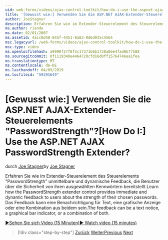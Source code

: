 ```yaml
---
uid: web-forms/videos/ajax-control-toolkit/how-do-i-use-the-aspnet-ajax-passwordstrength-extender
title: '[Gewusst wie:] Verwenden Sie die ASP.NET AJAX-Extender-Steuerelements "PasswordStrength"? | Microsoft-Dokumentation'
author: JoeStagner
description: Erfahren Sie wie im Extender-Steuerelement des Steuerelements "PasswordStrength" unmittelbare und dynamische Feedback, die Benutzer über die Sicherheit von ihren ausgewählten Kennwörtern bereitstellt. Die Feedback-c...
ms.author: riande
ms.date: 02/01/2007
ms.assetid: 4acc8d48-845f-4451-8a83-0d6d935c4564
msc.legacyurl: /web-forms/videos/ajax-control-toolkit/how-do-i-use-the-aspnet-ajax-passwordstrength-extender
msc.type: video
ms.openlocfilehash: a9990f27f8f5c17371b6b1738a0ee4fad0b77588
ms.sourcegitcommit: 0f1119340e4464720cfd16d0ff15764746ea1fea
ms.translationtype: MT
ms.contentlocale: de-DE
ms.lasthandoff: 04/09/2019
ms.locfileid: "59391649"
---
```

# <a name="how-do-i-use-the-aspnet-ajax-passwordstrength-extender"></a><span data-ttu-id="aaa78-105">[Gewusst wie:] Verwenden Sie die ASP.NET AJAX-Extender-Steuerelements "PasswordStrength"?</span><span class="sxs-lookup"><span data-stu-id="aaa78-105">[How Do I:] Use the ASP.NET AJAX PasswordStrength Extender?</span></span>

<span data-ttu-id="aaa78-106">durch [Joe Stagner](https://github.com/JoeStagner)</span><span class="sxs-lookup"><span data-stu-id="aaa78-106">by [Joe Stagner](https://github.com/JoeStagner)</span></span>

<span data-ttu-id="aaa78-107">Erfahren Sie wie im Extender-Steuerelement des Steuerelements "PasswordStrength" unmittelbare und dynamische Feedback, die Benutzer über die Sicherheit von ihren ausgewählten Kennwörtern bereitstellt.</span><span class="sxs-lookup"><span data-stu-id="aaa78-107">Learn how the PasswordStrength extender control provides immediate and dynamic feedback to users about the strength of their chosen passwords.</span></span> <span data-ttu-id="aaa78-108">Das Feedback kann eine Benachrichtigung für Text, eine grafische Anzeige oder eine Kombination aus beidem sein.</span><span class="sxs-lookup"><span data-stu-id="aaa78-108">The feedback can be a text notice, a graphical bar indicator, or a combination of both.</span></span>

[<span data-ttu-id="aaa78-109">&#9654;Sehen Sie sich Video (15 Minuten)</span><span class="sxs-lookup"><span data-stu-id="aaa78-109">&#9654; Watch video (15 minutes)</span></span>](https://channel9.msdn.com/Blogs/ASP-NET-Site-Videos/how-do-i-use-the-aspnet-ajax-passwordstrength-extender)

> [!div class="step-by-step"]
> <span data-ttu-id="aaa78-110">[Zurück](how-do-i-use-the-aspnet-ajax-dropshadow-extender.md)
> [Weiter](how-do-i-get-started-with-the-aspnet-ajax-animation-extender-control.md)</span><span class="sxs-lookup"><span data-stu-id="aaa78-110">[Previous](how-do-i-use-the-aspnet-ajax-dropshadow-extender.md)
[Next](how-do-i-get-started-with-the-aspnet-ajax-animation-extender-control.md)</span></span>
